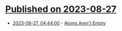 # [Published on 2023-08-27](index.md)

* [2023-08-27, 04:44:00](https://science.slashdot.org/story/23/08/26/234246/atoms-arent-empty?utm_source=rss1.0mainlinkanon&utm_medium=feed) - [Atoms Aren't Empty](https://science.slashdot.org/story/23/08/26/234246/atoms-arent-empty?utm_source=rss1.0mainlinkanon&utm_medium=feed)
